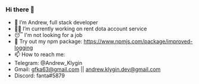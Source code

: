 ### Hi there 👋
- 👋 I’m Andrew, full stack developer
- 👨‍💻 I’m currently working on rent dota account service
- 😴 I'm not looking for a job
- 👀 Try out my npm package: https://www.npmjs.com/package/improved-logging
- 📫 How to reach me:
- Telegram: @Andrew_Klygin 
- Gmail: gfka63@gmail.com || andrew.klygin.dev@gmail.com
- Discord: fanta#5879

